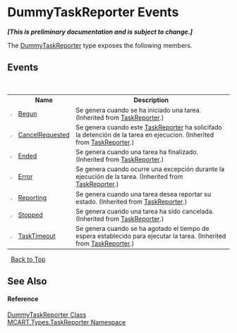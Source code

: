 # DummyTaskReporter Events
 _**\[This is preliminary documentation and is subject to change.\]**_

The <a href="3110d67a-24e6-f37f-f20a-c43d9518a569">DummyTaskReporter</a> type exposes the following members.


## Events
&nbsp;<table><tr><th></th><th>Name</th><th>Description</th></tr><tr><td>![Public event](media/pubevent.gif "Public event")</td><td><a href="0c308070-92da-dcc7-e2fd-2913c32e7f23">Begun</a></td><td>
Se genera cuando se ha iniciado una tarea.
 (Inherited from <a href="fe1298ce-fcb6-fe04-51dd-afbf902d46d9">TaskReporter</a>.)</td></tr><tr><td>![Public event](media/pubevent.gif "Public event")</td><td><a href="32f89ac9-d1ab-e39b-1209-838a4c7bba7d">CancelRequested</a></td><td>
Se genera cuando este <a href="fe1298ce-fcb6-fe04-51dd-afbf902d46d9">TaskReporter</a> ha solicifado la detención de la tarea en ejecucion.
 (Inherited from <a href="fe1298ce-fcb6-fe04-51dd-afbf902d46d9">TaskReporter</a>.)</td></tr><tr><td>![Public event](media/pubevent.gif "Public event")</td><td><a href="04f09c04-b1e9-8520-79ef-bb0f98272ef9">Ended</a></td><td>
Se genera cuando una tarea ha finalizado.
 (Inherited from <a href="fe1298ce-fcb6-fe04-51dd-afbf902d46d9">TaskReporter</a>.)</td></tr><tr><td>![Public event](media/pubevent.gif "Public event")</td><td><a href="23526f7b-7026-1852-6cad-f91ed78bc96a">Error</a></td><td>
Se genera cuando ocurre una excepción durante la ejecución de la tarea.
 (Inherited from <a href="fe1298ce-fcb6-fe04-51dd-afbf902d46d9">TaskReporter</a>.)</td></tr><tr><td>![Public event](media/pubevent.gif "Public event")</td><td><a href="e870628f-1461-b87d-8212-ba57342472c8">Reporting</a></td><td>
Se genera cuando una tarea desea reportar su estado.
 (Inherited from <a href="fe1298ce-fcb6-fe04-51dd-afbf902d46d9">TaskReporter</a>.)</td></tr><tr><td>![Public event](media/pubevent.gif "Public event")</td><td><a href="36c5202b-56a4-851b-6afc-492e5dfc5aa7">Stopped</a></td><td>
Se genera cuando una tarea ha sido cancelada.
 (Inherited from <a href="fe1298ce-fcb6-fe04-51dd-afbf902d46d9">TaskReporter</a>.)</td></tr><tr><td>![Public event](media/pubevent.gif "Public event")</td><td><a href="f16407b7-dfa4-7bff-d6b2-38a6da42d45c">TaskTimeout</a></td><td>
Se genera cuando se ha agotado el tiempo de espera establecido para ejecutar la tarea.
 (Inherited from <a href="fe1298ce-fcb6-fe04-51dd-afbf902d46d9">TaskReporter</a>.)</td></tr></table>&nbsp;
<a href="#dummytaskreporter-events">Back to Top</a>

## See Also


#### Reference
<a href="3110d67a-24e6-f37f-f20a-c43d9518a569">DummyTaskReporter Class</a><br /><a href="256f3901-18cb-eeca-835c-7de778822db3">MCART.Types.TaskReporter Namespace</a><br />